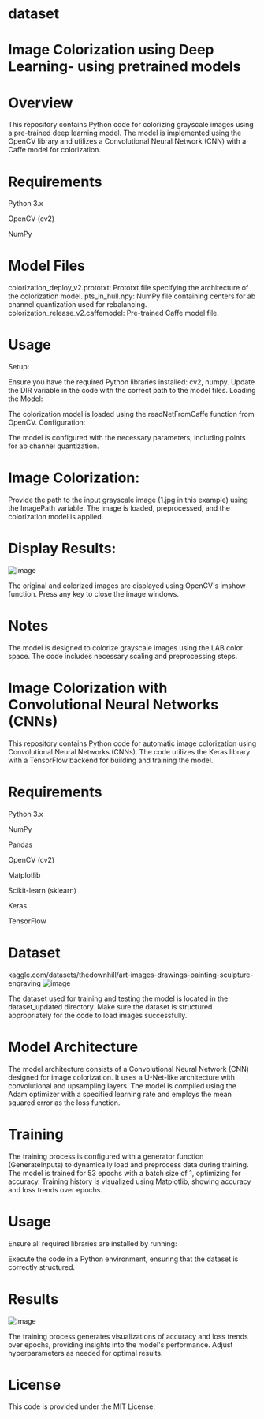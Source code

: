 # dataset
# Image Colorization using Deep Learning- using pretrained models 
# Overview
This repository contains Python code for colorizing grayscale images using a pre-trained deep learning model. The model is implemented using the OpenCV library and utilizes a Convolutional Neural Network (CNN) with a Caffe model for colorization.

# Requirements
Python 3.x

OpenCV (cv2)

NumPy
# Model Files
colorization_deploy_v2.prototxt: Prototxt file specifying the architecture of the colorization model.
pts_in_hull.npy: NumPy file containing centers for ab channel quantization used for rebalancing.
colorization_release_v2.caffemodel: Pre-trained Caffe model file.
# Usage
Setup:

Ensure you have the required Python libraries installed: cv2, numpy.
Update the DIR variable in the code with the correct path to the model files.
Loading the Model:

The colorization model is loaded using the readNetFromCaffe function from OpenCV.
Configuration:

The model is configured with the necessary parameters, including points for ab channel quantization.
# Image Colorization:

Provide the path to the input grayscale image (1.jpg in this example) using the ImagePath variable.
The image is loaded, preprocessed, and the colorization model is applied.
# Display Results:
![image](https://github.com/phoenixERic/dataset/assets/137150955/f27bc5f2-7f37-4348-8488-bca88804cd9b)


The original and colorized images are displayed using OpenCV's imshow function.
Press any key to close the image windows.
# Notes
The model is designed to colorize grayscale images using the LAB color space.
The code includes necessary scaling and preprocessing steps.
# Image Colorization with Convolutional Neural Networks (CNNs)
This repository contains Python code for automatic image colorization using Convolutional Neural Networks (CNNs). The code utilizes the Keras library with a TensorFlow backend for building and training the model.

# Requirements
Python 3.x

NumPy

Pandas

OpenCV (cv2)

Matplotlib

Scikit-learn (sklearn)

Keras

TensorFlow

 # Dataset 
 kaggle.com/datasets/thedownhill/art-images-drawings-painting-sculpture-engraving
![image](https://github.com/phoenixERic/dataset/assets/137150955/3adf72c7-f83f-47d7-8827-f3813afff08a)


The dataset used for training and testing the model is located in the dataset_updated directory. Make sure the dataset is structured appropriately for the code to load images successfully.

# Model Architecture
The model architecture consists of a Convolutional Neural Network (CNN) designed for image colorization. It uses a U-Net-like architecture with convolutional and upsampling layers. The model is compiled using the Adam optimizer with a specified learning rate and employs the mean squared error as the loss function.

# Training
The training process is configured with a generator function (GenerateInputs) to dynamically load and preprocess data during training. The model is trained for 53 epochs with a batch size of 1, optimizing for accuracy. Training history is visualized using Matplotlib, showing accuracy and loss trends over epochs.

# Usage
Ensure all required libraries are installed by running:

Execute the code in a Python environment, ensuring that the dataset is correctly structured.

# Results
![image](https://github.com/phoenixERic/dataset/assets/137150955/9fdb5887-cd87-4a1c-abf4-63c6b949ab6d)

The training process generates visualizations of accuracy and loss trends over epochs, providing insights into the model's performance. Adjust hyperparameters as needed for optimal results.



# License
This code is provided under the MIT License.
